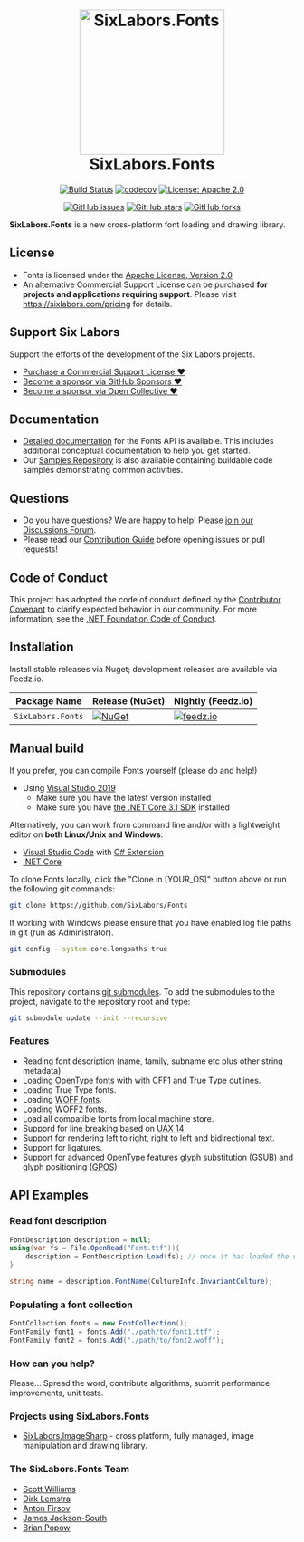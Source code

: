 <h1 align="center">

<img src="https://raw.githubusercontent.com/SixLabors/Branding/main/icons/fonts/sixlabors.fonts.512.png" alt="SixLabors.Fonts" width="256"/>
<br/>
SixLabors.Fonts
</h1>

<div align="center">

[![Build Status](https://img.shields.io/github/actions/workflow/status/SixLabors/Fonts/build-and-test.yml?branch=main)](https://github.com/SixLabors/Fonts/actions)
[![codecov](https://codecov.io/gh/SixLabors/Fonts/branch/main/graph/badge.svg)](https://codecov.io/gh/SixLabors/Fonts)
[![License: Apache 2.0](https://img.shields.io/badge/license-Apache%202.0-blue.svg)](https://opensource.org/licenses/Apache-2.0)

[![GitHub issues](https://img.shields.io/github/issues/SixLabors/Fonts.svg)](https://github.com/SixLabors/Fonts/issues)
[![GitHub stars](https://img.shields.io/github/stars/SixLabors/Fonts.svg)](https://github.com/SixLabors/Fonts/stargazers)
[![GitHub forks](https://img.shields.io/github/forks/SixLabors/Fonts.svg)](https://github.com/SixLabors/Fonts/network)

</div>

**SixLabors.Fonts** is a new cross-platform font loading and drawing library.

## License

- Fonts is licensed under the [Apache License, Version 2.0](https://opensource.org/licenses/Apache-2.0)
- An alternative Commercial Support License can be purchased **for projects and applications requiring support**.
Please visit https://sixlabors.com/pricing for details.

## Support Six Labors

Support the efforts of the development of the Six Labors projects. 
 - [Purchase a Commercial Support License :heart:](https://sixlabors.com/pricing/)
 - [Become a sponsor via GitHub Sponsors :heart:]( https://github.com/sponsors/SixLabors)
 - [Become a sponsor via Open Collective :heart:](https://opencollective.com/sixlabors)

## Documentation

- [Detailed documentation](https://sixlabors.github.io/docs/) for the Fonts API is available. This includes additional conceptual documentation to help you get started.
- Our [Samples Repository](https://github.com/SixLabors/Samples/tree/main/ImageSharp) is also available containing buildable code samples demonstrating common activities.

## Questions

- Do you have questions? We are happy to help! Please [join our Discussions Forum](https://github.com/SixLabors/Fonts/discussions/category_choices).
- Please read our [Contribution Guide](https://github.com/SixLabors/Fonts/blob/main/.github/CONTRIBUTING.md) before opening issues or pull requests!

## Code of Conduct
This project has adopted the code of conduct defined by the [Contributor Covenant](https://contributor-covenant.org/) to clarify expected behavior in our community.
For more information, see the [.NET Foundation Code of Conduct](https://dotnetfoundation.org/code-of-conduct).

## Installation

Install stable releases via Nuget; development releases are available via Feedz.io.

| Package Name                   | Release (NuGet) | Nightly (Feedz.io) |
|--------------------------------|-----------------|-----------------|
| `SixLabors.Fonts`         | [![NuGet](https://img.shields.io/nuget/v/SixLabors.Fonts.svg)](https://www.nuget.org/packages/SixLabors.Fonts/) | [![feedz.io](https://img.shields.io/badge/endpoint.svg?url=https%3A%2F%2Ff.feedz.io%2Fsixlabors%2Fsixlabors%2Fshield%2FSixLabors.Fonts%2Flatest)](https://f.feedz.io/sixlabors/sixlabors/nuget/index.json) |

## Manual build

If you prefer, you can compile Fonts yourself (please do and help!)

- Using [Visual Studio 2019](https://visualstudio.microsoft.com/vs/)
  - Make sure you have the latest version installed
  - Make sure you have [the .NET Core 3.1 SDK](https://www.microsoft.com/net/core#windows) installed

Alternatively, you can work from command line and/or with a lightweight editor on **both Linux/Unix and Windows**:

- [Visual Studio Code](https://code.visualstudio.com/) with [C# Extension](https://marketplace.visualstudio.com/items?itemName=ms-vscode.csharp)
- [.NET Core](https://www.microsoft.com/net/core#linuxubuntu)

To clone Fonts locally, click the "Clone in [YOUR_OS]" button above or run the following git commands:

```bash
git clone https://github.com/SixLabors/Fonts
```

If working with Windows please ensure that you have enabled log file paths in git (run as Administrator).

```bash
git config --system core.longpaths true
```

### Submodules

This repository contains [git submodules](https://blog.github.com/2016-02-01-working-with-submodules/). To add the submodules to the project, navigate to the repository root and type:

``` bash
git submodule update --init --recursive
```

### Features
- Reading font description (name, family, subname etc plus other string metadata).
- Loading OpenType fonts with with CFF1 and True Type outlines.
- Loading True Type fonts.
- Loading [WOFF fonts](https://www.w3.org/Submission/WOFF/).
- Loading [WOFF2 fonts](https://www.w3.org/TR/WOFF2).
- Load all compatible fonts from local machine store.
- Suppord for line breaking based on [UAX 14](https://www.unicode.org/reports/tr14/)
- Support for rendering left to right, right to left and bidirectional text.
- Support for ligatures.
- Support for advanced OpenType features glyph substitution ([GSUB](https://docs.microsoft.com/en-us/typography/opentype/spec/gsub)) and glyph positioning ([GPOS](https://docs.microsoft.com/en-us/typography/opentype/spec/gpos))

## API Examples

### Read font description

```c#
FontDescription description = null;
using(var fs = File.OpenRead("Font.ttf")){
    description = FontDescription.Load(fs); // once it has loaded the data the stream is no longer required and can be disposed of
}

string name = description.FontName(CultureInfo.InvariantCulture);

```

### Populating a font collection

```c#
FontCollection fonts = new FontCollection();
FontFamily font1 = fonts.Add("./path/to/font1.ttf");
FontFamily font2 = fonts.Add("./path/to/font2.woff");

```

### How can you help?

Please... Spread the word, contribute algorithms, submit performance improvements, unit tests.

### Projects using SixLabors.Fonts

* [SixLabors.ImageSharp](https://github.com/jimBobSquarePants/ImageSharp) - cross platform, fully managed, image manipulation and drawing library.

### The SixLabors.Fonts Team

- [Scott Williams](https://github.com/tocsoft)
- [Dirk Lemstra](https://github.com/dlemstra)
- [Anton Firsov](https://github.com/antonfirsov)
- [James Jackson-South](https://github.com/jimbobsquarepants)
- [Brian Popow](https://github.com/brianpopow)
